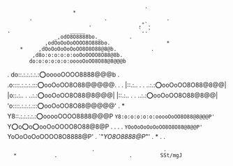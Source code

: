                                                 .
                         *
           .                       .                   .
                              .               ,"`.
    .                   _____                 `..'
                   _,odO8O8888bo._         .
                ,odOoOoOoOOOO8O888bo.                  *
        *     ,dOoOoOoOoOoOO8O8O88@8@b.           .
            ,d8o:o:o:o:o:ooOoOOOO8O88@8b.
           do:o:o:o:o:o:ooooOoOO8O88@8@@@b
  .       do::.:.:.:.:.::o:ooooOOOO8888@@@b           .
         .o::::.:.:.:.::::o:ooOoOO8O88@@@@@. .
      .  |::.:.. . . ..:.::o:ooOoOO8O88@8@@|
         |o::.:.. . ..:.::o:ooOoOO8O88@8@@@|
         |::.:.. . . ..:.::o:ooOoOO8O88@8@@|
         'o::::.:.:.:.::::o:ooOoOO8O88@@@@@'     .         *
          Y8::.:.:.:.:.::o:ooooOOOO8888@@@P
          `Y8:o:o:o:o:o:ooooOoOO8O88@8@@@P'
            `Y:o:o:o:o:o:ooOoOOOO8O88@8@P     .        .
   .        . `YOoOoOoOoOoOO8O8O88@8@@P'
                `YoOoOoOoOOOO8O8888@P'     .
                   `"*YO8O8888@P*"'
          .                          *             .       .
  
                               .                      .
      *            .                       .         SSt/mgJ
